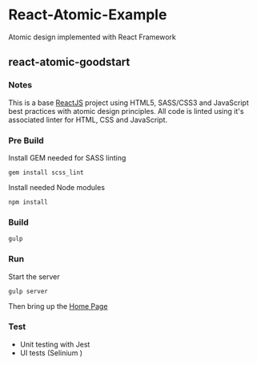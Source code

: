 # React-Atomic-Example
Atomic design implemented with React Framework

## react-atomic-goodstart

### Notes
This is a base [ReactJS](http://facebook.github.io/react/) project using
HTML5, SASS/CSS3 and JavaScript best practices with atomic design principles.
All code is linted using it's associated linter for HTML, CSS and JavaScript.

### Pre Build
Install GEM needed for SASS linting

```
gem install scss_lint
```

Install needed Node modules

```
npm install
```

###  Build

```
gulp
```

### Run
Start the server

```
gulp server
```

Then bring up the [Home Page](http://localhost:8088/index.html)

### Test

* Unit testing with Jest
* UI tests (Selinium )

